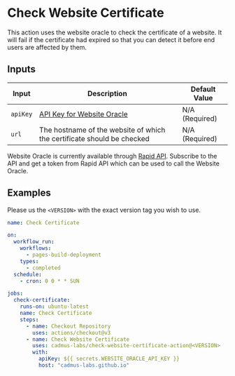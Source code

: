 # Check Website Certificate

This action uses the website oracle to check the certificate of a website. It will fail if the certificate had expired so that you can detect it before end users are affected by them.

## Inputs

| Input    | Description                                                                                          | Default Value  |
| -------- | ---------------------------------------------------------------------------------------------------- | -------------- |
| `apiKey` | [API Key for Website Oracle](https://rapidapi.com/cadmus-labs-cadmus-labs-admin/api/website-oracle/) | N/A (Required) |
| `url`    | The hostname of the website of which the certificate should be checked                               | N/A (Required) |

Website Oracle is currently available through [Rapid API](https://rapidapi.com/cadmus-labs-cadmus-labs-admin/api/website-oracle/). Subscribe to the API and get a token from Rapid API which can be used to call the Website Oracle.

## Examples

Please us the `<VERSION>` with the exact version tag you wish to use.

```yaml
name: Check Certificate

on:
  workflow_run:
    workflows:
      - pages-build-deployment
    types:
      - completed
  schedule:
    - cron: 0 0 * * SUN

jobs:
  check-certificate:
    runs-on: ubuntu-latest
    name: Check Certificate
    steps:
      - name: Checkout Repository
        uses: actions/checkout@v3
      - name: Check Website Certificate
        uses: cadmus-labs/check-website-certificate-action@<VERSION>
        with:
          apiKey: ${{ secrets.WEBSITE_ORACLE_API_KEY }}
          host: "cadmus-labs.github.io"
```
